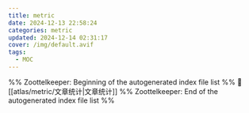 ```yaml
---
title: metric
date: 2024-12-13 22:58:24
categories: metric
updated: 2024-12-14 02:31:17
cover: /img/default.avif
tags:
  - MOC
---
```

%% Zoottelkeeper: Beginning of the autogenerated index file list  %%
📄 [[atlas/metric/文章统计|文章统计]]
%% Zoottelkeeper: End of the autogenerated index file list  %%
